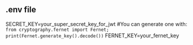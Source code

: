 ## .env file

  SECRET_KEY=your_super_secret_key_for_jwt
  #You can generate one with: `from cryptography.fernet import Fernet; print(Fernet.generate_key().decode())`
  FERNET_KEY=your_fernet_key
